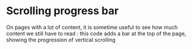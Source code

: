 # Scrolling progress bar

On pages with a lot of content, it is sometime useful to see how much content we still have to read : this code adds a bar at the top of the page, showing the progression of vertical scrolling

